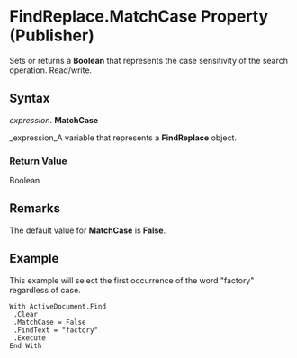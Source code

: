 
# FindReplace.MatchCase Property (Publisher)

Sets or returns a  **Boolean** that represents the case sensitivity of the search operation. Read/write.


## Syntax

 _expression_. **MatchCase**

 _expression_A variable that represents a  **FindReplace** object.


### Return Value

Boolean


## Remarks

The default value for  **MatchCase** is **False**.


## Example

This example will select the first occurrence of the word "factory" regardless of case.


```
With ActiveDocument.Find 
 .Clear 
 .MatchCase = False 
 .FindText = "factory" 
 .Execute 
End With 

```

